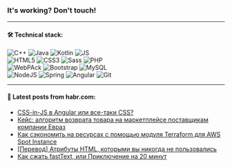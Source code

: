 ### It's working? Don't touch!

---

#### 🛠️ Technical stack:

![C++](https://img.shields.io/badge/C++-informational?logo=c%2B%2B&style=flat&logoColor=white&color=9C033A)
![Java](https://img.shields.io/badge/Java-informational?logo=java&style=flat&logoColor=white&color=007396)
![Kotlin](https://img.shields.io/badge/Kotlin-informational?logo=Kotlin&style=flat&logoColor=white&color=0095D5)
![JS](https://img.shields.io/badge/JS-informational?logo=javaScript&style=flat&logoColor=black&color=F7Df1E) <br>
![HTML5](https://img.shields.io/badge/HTML5-informational?logo=html5&style=flat&logoColor=white&color=E34F26)
![CSS3](https://img.shields.io/badge/CSS3-informational?logo=css3&style=flat&logoColor=white&color=157286)
![Sass](https://img.shields.io/badge/Saas-informational?logo=sass&style=flat&logoColor=white&color=hotpink)
![PHP](https://img.shields.io/badge/PHP-informational?logo=php&style=flat&logoColor=white&color=777BB4) <br>
![WebPAck](https://img.shields.io/badge/WebPack-informational?logo=webPack&style=flat&logoColor=white&color=FF6F00)
![Bootstrap](https://img.shields.io/badge/Bootstrap-informational?logo=Bootstrap&style=flat&logoColor=white&color=7952B3)
![MySQL](https://img.shields.io/badge/MySQL-informational?logo=MySQL&style=flat&logoColor=white&color=00f) <br>
![NodeJS](https://img.shields.io/badge/NodeJS-informational?logo=node.js&style=flat&logoColor=white&color=43853D)
![Spring](https://img.shields.io/badge/Spring-informational?logo=Spring&style=flat&logoColor=white&color=0A9EDC)
![Angular](https://img.shields.io/badge/Vue-informational?logo=vue.js&style=flat&logoColor=white&color=red)
![Git](https://img.shields.io/badge/Git-informational?logo=git&style=flat&logoColor=white&color=darkorange)

___

#### 💬 Latest posts from habr.com:

<!-- BLOG-POST-LIST:START -->
- [CSS-in-JS в Angular или все-таки CSS?](https://habr.com/ru/post/659273/?utm_source=habrahabr&utm_medium=rss&utm_campaign=659273)
- [Кейс: алгоритм возврата товара на маркетплейсе поставщикам компании Евраз](https://habr.com/ru/post/660529/?utm_source=habrahabr&utm_medium=rss&utm_campaign=660529)
- [Как сэкономить на ресурсах с помощью модуля Terraform для AWS Spot Instance](https://habr.com/ru/post/649205/?utm_source=habrahabr&utm_medium=rss&utm_campaign=649205)
- [[Перевод] Атрибуты HTML, которыми вы никогда не пользовались](https://habr.com/ru/post/660381/?utm_source=habrahabr&utm_medium=rss&utm_campaign=660381)
- [Как сжать fastText, или Приключение на 20 минут](https://habr.com/ru/post/660493/?utm_source=habrahabr&utm_medium=rss&utm_campaign=660493)
<!-- BLOG-POST-LIST:END -->
